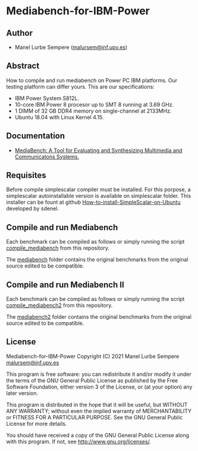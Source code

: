# Mediabench-for-IBM-Power

## Author

* Manel Lurbe Sempere (malursem@inf.upv.es)

## Abstract

How to compile and run mediabench on Power PC IBM platforms.
Our testing platform can differ yours. This are our specifications:
- IBM Power System S812L.
- 10-core IBM Power 8 procesor up to SMT 8 running at 3.69 GHz.
- 1 DIMM of 32 GB DDR4 memory on single-channel at 2133MHz.
- Ubuntu 18.04 with Linux Kernel 4.15.

## Documentation

- [MediaBench: A Tool for Evaluating and Synthesizing Multimedia and Communicatons Systems.](https://www.researchgate.net/publication/221005559_MediaBench_A_Tool_for_Evaluating_and_Synthesizing_Multimedia_and_Communicatons_Systems)

## Requisites

Before compile simplescalar compiler must be installed. For this porpose, a simplescalar autoinstallable version is available on simplescalar folder. This installer can be fount at github [How-to-install-SimpleScalar-on-Ubuntu](https://github.com/sdenel/How-to-install-SimpleScalar-on-Ubuntu) developed by sdenel.

## Compile and run Mediabench

Each benchmark can be compiled as follows or simply running the script [compile_mediabench](https://github.com/mlurbe97/Mediabench-for-IBM-Power/blob/master/compile_mediabench) from this repository.

The [mediabench](https://github.com/mlurbe97/Mediabench-for-IBM-Power/blob/master/mediabench) folder contains the original benchmarks from the original source edited to be compatible.

## Compile and run Mediabench II

Each benchmark can be compiled as follows or simply running the script [compile_mediabench2](https://github.com/mlurbe97/Mediabench-for-IBM-Power/blob/master/compile_mediabench2) from this repository.

The [mediabench2](https://github.com/mlurbe97/Mediabench-for-IBM-Power/blob/master/mediabench2) folder contains the original benchmarks from the original source edited to be compatible.

## License

Mediabench-for-IBM-Power
Copyright (C) 2021  Manel Lurbe Sempere <malursem@inf.upv.es>

This program is free software: you can redistribute it and/or modify
it under the terms of the GNU General Public License as published by
the Free Software Foundation, either version 3 of the License, or
(at your option) any later version.

This program is distributed in the hope that it will be useful,
but WITHOUT ANY WARRANTY; without even the implied warranty of
MERCHANTABILITY or FITNESS FOR A PARTICULAR PURPOSE.  See the
GNU General Public License for more details.

You should have received a copy of the GNU General Public License
along with this program.  If not, see <http://www.gnu.org/licenses/>.